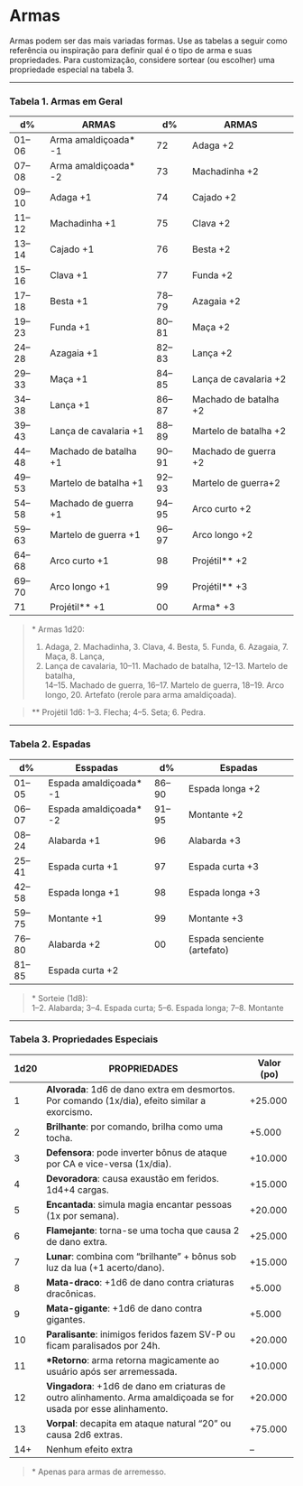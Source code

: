 # Armas

Armas podem ser das mais variadas formas. Use as tabelas a seguir como referência ou inspiração para definir qual é o tipo de arma e suas propriedades. Para customização, considere sortear (ou escolher) uma propriedade especial na tabela 3.

---

### Tabela 1. Armas em Geral

| d%    | ARMAS                 | d%    | ARMAS                 |
| ----- | --------------------- | ----- | --------------------- |
| 01–06 | Arma amaldiçoada* -1  | 72    | Adaga +2              |
| 07–08 | Arma amaldiçoada* -2  | 73    | Machadinha +2         |
| 09–10 | Adaga +1              | 74    | Cajado +2             |
| 11–12 | Machadinha +1         | 75    | Clava +2              |
| 13–14 | Cajado +1             | 76    | Besta +2              |
| 15–16 | Clava +1              | 77    | Funda +2              |
| 17–18 | Besta +1              | 78–79 | Azagaia +2            |
| 19–23 | Funda +1              | 80–81 | Maça +2               |
| 24–28 | Azagaia +1            | 82–83 | Lança +2              |
| 29–33 | Maça +1               | 84–85 | Lança de cavalaria +2 |
| 34–38 | Lança +1              | 86–87 | Machado de batalha +2 |
| 39–43 | Lança de cavalaria +1 | 88–89 | Martelo de batalha +2 |
| 44–48 | Machado de batalha +1 | 90–91 | Machado de guerra +2  |
| 49–53 | Martelo de batalha +1 | 92–93 | Martelo de guerra+2   |
| 54–58 | Machado de guerra +1  | 94–95 | Arco curto +2         |
| 59–63 | Martelo de guerra +1  | 96–97 | Arco longo +2         |
| 64–68 | Arco curto +1         | 98    | Projétil** +2         |
| 69–70 | Arco longo +1         | 99    | Projétil** +3         |
| 71    | Projétil** +1         | 00    | Arma* +3              |

> \* Armas 1d20:  
> 1. Adaga, 2. Machadinha, 3. Clava, 4. Besta, 5. Funda, 6. Azagaia, 7. Maça, 8. Lança,  
> 9. Lança de cavalaria, 10–11. Machado de batalha, 12–13. Martelo de batalha,  
> 14–15. Machado de guerra, 16–17. Martelo de guerra, 18–19. Arco longo, 20. Artefato (rerole para arma amaldiçoada).

> \*\* Projétil 1d6: 1–3. Flecha; 4–5. Seta; 6. Pedra.

---

### Tabela 2. Espadas

| d%    | Esspadas               | d%    | Espadas                     |
| ----- | ---------------------- | ----- | --------------------------- |
| 01–05 | Espada amaldiçoada* -1 | 86–90 | Espada longa +2             |
| 06–07 | Espada amaldiçoada* -2 | 91–95 | Montante +2                 |
| 08–24 | Alabarda +1            | 96    | Alabarda +3                 |
| 25–41 | Espada curta +1        | 97    | Espada curta +3             |
| 42–58 | Espada longa +1        | 98    | Espada longa +3             |
| 59–75 | Montante +1            | 99    | Montante +3                 |
| 76–80 | Alabarda +2            | 00    | Espada senciente (artefato) |
| 81–85 | Espada curta +2        |       |                             |

> \* Sorteie (1d8):  
> 1–2. Alabarda; 3–4. Espada curta; 5–6. Espada longa; 7–8. Montante

---

### Tabela 3. Propriedades Especiais

| 1d20 | PROPRIEDADES                                                                                                       | Valor (po) |
| ---- | ------------------------------------------------------------------------------------------------------------------ | ---------- |
| 1    | **Alvorada**: 1d6 de dano extra em desmortos. Por comando (1x/dia), efeito similar a exorcismo.                    | +25.000    |
| 2    | **Brilhante**: por comando, brilha como uma tocha.                                                                 | +5.000     |
| 3    | **Defensora**: pode inverter bônus de ataque por CA e vice-versa (1x/dia).                                         | +10.000    |
| 4    | **Devoradora**: causa exaustão em feridos. 1d4+4 cargas.                                                           | +15.000    |
| 5    | **Encantada**: simula magia encantar pessoas (1x por semana).                                                      | +20.000    |
| 6    | **Flamejante**: torna-se uma tocha que causa 2 de dano extra.                                                      | +25.000    |
| 7    | **Lunar**: combina com “brilhante” + bônus sob luz da lua (+1 acerto/dano).                                        | +15.000    |
| 8    | **Mata-draco**: +1d6 de dano contra criaturas dracônicas.                                                          | +5.000     |
| 9    | **Mata-gigante**: +1d6 de dano contra gigantes.                                                                    | +5.000     |
| 10   | **Paralisante**: inimigos feridos fazem SV-P ou ficam paralisados por 24h.                                         | +20.000    |
| 11   | **\*Retorno**: arma retorna magicamente ao usuário após ser arremessada.                                            | +10.000    |
| 12   | **Vingadora**: +1d6 de dano em criaturas de outro alinhamento. Arma amaldiçoada se for usada por esse alinhamento. | +20.000    |
| 13   | **Vorpal**: decapita em ataque natural “20” ou causa 2d6 extras.                                                   | +75.000    |
| 14+  | Nenhum efeito extra                                                                                                | –          |

> \* Apenas para armas de arremesso.
